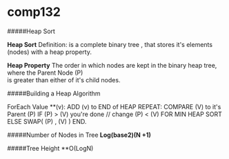 # comp132

#####Heap Sort

**Heap Sort** 
Definition: is a complete binary tree , that stores it's elements (nodes) with a heap property.

**Heap Property** 
  The order in which nodes are kept in the binary heap tree, where the Parent Node (P)  
  is greater than either of it's child nodes. 
  
  #####Building a Heap Algorithm
  
  ForEach Value **(v):
    ADD (v) to END of HEAP 
    REPEAT:
           COMPARE (V) to it's Parent (P)
           IF (P) > (V) you're done // change (P) < (V) FOR MIN HEAP SORT
           ELSE SWAP( (P) , (V) ) 
    END.

#####Number of Nodes in Tree
 **Log(base2)(N +1)**

#####Tree Height
 **O(LogN)
 
